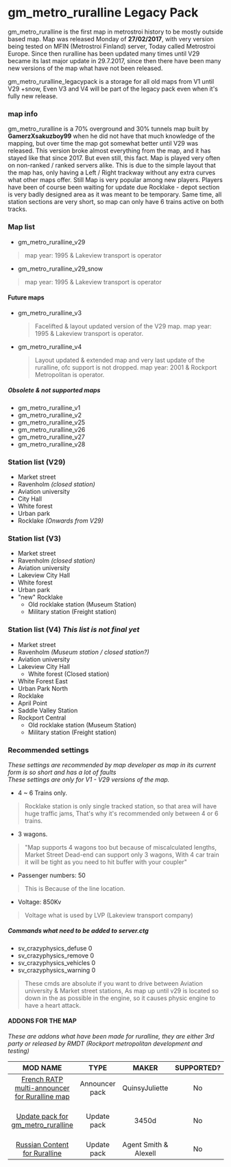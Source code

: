 # gm_metro_ruralline Legacy Pack
gm_metro_ruralline is the first map in metrostroi history to be mostly outside based map. Map was released Monday of **27/02/2017**, with very version being tested on MFIN (Metrostroi Finland) server, Today called Metrostroi Europe.
Since then ruralline has been updated many times until V29 became its last major update in 29.7.2017, since then there have been many new versions of the map what have not been released.

gm_metro_ruralline_legacypack is a storage for all old maps from V1 until V29 +snow, Even V3 and V4 will be part of the legacy pack even when it's fully new release.


### map info
gm_metro_ruralline is a 70% overground and 30% tunnels map built by **GamerzXsakuzboy99** when he did not have that much knowledge of the mapping, but over time the map got somewhat better until V29 was released.
This version broke almost everything from the map, and it has stayed like that since 2017. But even still, this fact. Map is played very often on non-ranked / ranked servers alike.
This is due to the simple layout that the map has, only having a Left / Right trackway without any extra curves what other maps offer. Still Map is very popular among new players.
Players have been of course been waiting for update due Rocklake - depot section is very badly designed area as it was meant to be temporary. Same time, all station sections are very short, so map can only have 6 trains active on both tracks.

### Map list
- gm_metro_ruralline_v29
> map year: 1995 & Lakeview transport is operator
- gm_metro_ruralline_v29_snow
> map year: 1995 & Lakeview transport is operator

#### Future maps
- gm_metro_ruralline_v3
   > Facelifted & layout updated version of the V29 map.
   > map year: 1995 & Lakeview transport is operator.
- gm_metro_ruralline_v4
   > Layout updated & extended map and very last update of the ruralline, ofc support is not dropped.
   > map year: 2001 & Rockport Metropolitan is operator.

##### Obsolete & not supported maps
- gm_metro_ruralline_v1
- gm_metro_ruralline_v2
- gm_metro_ruralline_v25
- gm_metro_ruralline_v26
- gm_metro_ruralline_v27
- gm_metro_ruralline_v28

### Station list (V29)
- Market street
- Ravenholm *(closed station)*
- Aviation university 
- City Hall
- White forest
- Urban park
- Rocklake *(Onwards from V29)*

### Station list (V3)
- Market street
- Ravenholm *(closed station)*
- Aviation university 
- Lakeview City Hall
- White forest
- Urban park
- "new" Rocklake
    - Old rocklake station (Museum Station)
    - Military station (Freight station)

### Station list (V4) *This list is not final yet*
- Market street
- Ravenholm *(Museum station / closed station?)*
- Aviation university
- Lakeview City Hall
    - White forest (Closed station)
- White Forest East
- Urban Park North
- Rocklake
- April Point
- Saddle Valley Station
- Rockport Central
    - Old rocklake station (Museum Station)
    - Military station (Freight station)

### Recommended settings
*These settings are recommended by map developer as map in its current form is so short and has a lot of faults*<br>
*These settings are only for V1 - V29 versions of the map.*
- 4 ~ 6 Trains only.
> Rocklake station is only single tracked station, so that area will have huge traffic jams, That's why it's recommended only between 4 or 6 trains.
- 3 wagons. 
> "Map supports 4 wagons too but because of miscalculated lengths, Market Street Dead-end can support only 3 wagons, With 4 car train it will be tight as you need to hit buffer with your coupler"
- Passenger numbers: 50
> This is Because of the line location.
- Voltage: 850Kv
> Voltage what is used by LVP (Lakeview transport company)

##### Commands what need to be added to server.ctg
- sv_crazyphysics_defuse 0
- sv_crazyphysics_remove 0
- sv_crazyphysics_vehicles 0
- sv_crazyphysics_warning 0
> These cmds are absolute if you want to drive between Aviation university & Market street stations, As map up until v29 is located so down in the as possible in the engine, so it causes physic engine to have a heart attack.

#### ADDONS FOR THE MAP
*These are addons what have been made for ruralline, they are either 3rd party or released by RMDT (Rockport metropolitan development and testing)*

| MOD NAME | TYPE |MAKER | SUPPORTED? | NOTES |
| :------: | :----: | :----: | :------: | :------: |
| [French RATP multi-announcer for Ruralline map](https://steamcommunity.com/sharedfiles/filedetails/?id=2334115879) | Announcer pack | QuinsyJuliette | No | Not updated after 2021
| [Update pack for gm_metro_ruralline](https://steamcommunity.com/sharedfiles/filedetails/?id=1550448691) | Update pack | 3450d | No | Last updated 12 Nov, 2018. **NOT RECOMMENDED TO INSTALL**
| [Russian Content for Ruralline](https://steamcommunity.com/sharedfiles/filedetails/?id=1734172569) | Update pack | Agent Smith & Alexell | No | Not updated after 2020.
